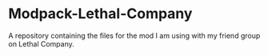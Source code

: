 # Modpack-Lethal-Company
A repository containing the files for the mod I am using with my friend group on Lethal Company.
